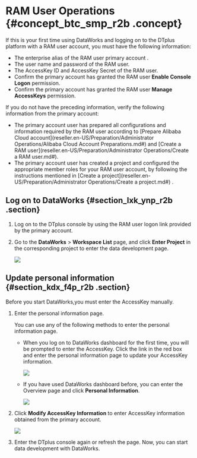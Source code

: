 # RAM User Operations {#concept_btc_smp_r2b .concept}

If this is your first time using DataWorks and logging on to the DTplus platform with a RAM user account, you must have the following information:

-   The enterprise alias of the RAM user primary account .
-   The user name and password of the RAM user.
-   The AccessKey ID and AccessKey Secret of the RAM user.
-   Confirm the primary account has granted the RAM user **Enable Console Logon** permission.
-   Confirm the primary account has granted the RAM user **Manage AccessKeys** permission.

If you do not have the preceding information, verify the following information from the primary account:

-   The primary account user has prepared all configurations and information required by the RAM user according to [Prepare Alibaba Cloud account](reseller.en-US/Preparation/Administrator Operations/Alibaba Cloud Account Preparations.md#) and [Create a RAM user](reseller.en-US/Preparation/Administrator Operations/Create a RAM user.md#).
-   The primary account user has created a project and configured the appropriate member roles for your RAM user account, by following the instructions mentioned in [Create a project](reseller.en-US/Preparation/Administrator Operations/Create a project.md#) .

## Log on to DataWorks {#section_lxk_ynp_r2b .section}

1.  Log on to the DTplus console by using the RAM user logon link provided by the primary account.
2.  Go to the **DataWorks** \> **Workspace List** page, and click **Enter Project** in the corresponding project to enter the data development page.

    ![](http://static-aliyun-doc.oss-cn-hangzhou.aliyuncs.com/assets/img/16171/15480417258925_en-US.png)


## Update personal information {#section_kdx_f4p_r2b .section}

Before you start DataWorks,you must enter the AccessKey manually.

1.  Enter the personal information page.

    You can use any of the following methods to enter the personal information page.

    -   When you log on to DataWorks dashboard for the first time, you will be prompted to enter the AccessKey. Click the link in the red box and enter the personal information page to update your AccessKey information.

        ![](http://static-aliyun-doc.oss-cn-hangzhou.aliyuncs.com/assets/img/16171/15480417258926_en-US.png)

    -   If you have used DataWorks dashboard before, you can enter the Overview page and click **Personal Information**.

        ![](http://static-aliyun-doc.oss-cn-hangzhou.aliyuncs.com/assets/img/16171/15480417258927_en-US.png)

2.  Click **Modify AccessKey Information** to enter AccessKey information obtained from the primary account.

    ![](http://static-aliyun-doc.oss-cn-hangzhou.aliyuncs.com/assets/img/16171/15480417258928_en-US.png)

3.  Enter the DTplus console again or refresh the page. Now, you can start data development with DataWorks.

